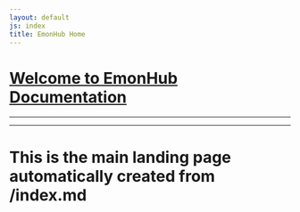 ```yaml
---
layout: default
js: index
title: EmonHub Home
---
```



# [**Welcome to EmonHub Documentation**]({{site.base}})

----------------------------------
----------------------------------

# This is the main landing page automatically created from /index.md

